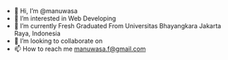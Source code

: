 - 👋 Hi, I’m @manuwasa
- 👀 I’m interested in Web Developing
- 🌱 I’m currently Fresh Graduated From Universitas Bhayangkara Jakarta Raya, Indonesia
- 💞️ I’m looking to collaborate on 
- 📫 How to reach me manuwasa.f@gmail.com

<!---
manuwasa/manuwasa is a ✨ special ✨ repository because its `README.md` (this file) appears on your GitHub profile.
You can click the Preview link to take a look at your changes.
--->
